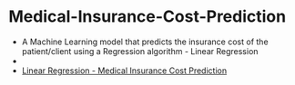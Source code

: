 # Medical-Insurance-Cost-Prediction

- A Machine Learning model that predicts the insurance cost of the patient/client using a Regression algorithm - Linear Regression
- 
- [Linear Regression - Medical Insurance Cost Prediction](https://colab.research.google.com/drive/1iMNCynIPUJqVeFA_PlxLF-14KayomkW9?authuser=1#scrollTo=ylUwfWhwTG0E)
